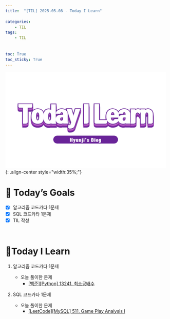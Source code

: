 ```yaml
---
title:  "[TIL] 2025.05.08 - Today I Learn" 

categories: 
    - TIL
tags: 
    - TIL


toc: True
toc_sticky: True
---
```


![TIL](/assets/images/TIL3.png){: .align-center style="width:35%;"}


# 🎯 Today’s Goals
- [x] 알고리즘 코드카타 1문제
- [x] SQL 코드카타 1문제
- [x] TIL 작성

<br>

# 👀Today I Learn

1. 알고리즘 코드카타 1문제

   - 오늘 풀이한 문제
     - [[백준][Python] 13241. 최소공배수](https://hzi09.github.io/python_boj/python_13241/)

2. SQL 코드카타 1문제

   - 오늘 풀이한 문제
     - [[LeetCode][MySQL] 511. Game Play Analysis I](https://hzi09.github.io/mysql_leetcode/lc_sql_511)